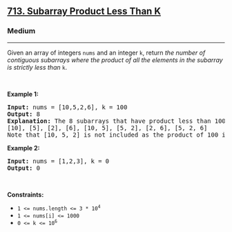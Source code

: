 <h2><a href="https://leetcode.com/problems/subarray-product-less-than-k/">713. Subarray Product Less Than K</a></h2><h3>Medium</h3><hr><div><p>Given an array of integers <code>nums</code> and an integer <code>k</code>, return <em>the number of contiguous <span class="wiseone-analysis-result wiseone-analysis-result-entity">subarray</span>s where the product of all the elements in the subarray is strictly <span class="wiseone-analysis-result wiseone-analysis-result-entity">less than</span> </em><code>k</code>.</p>

<p>&nbsp;</p>
<p><strong class="example">Example 1:</strong></p>

<pre><strong>Input:</strong> nums = [10,5,2,6], k = 100
<strong>Output:</strong> 8
<strong>Explanation:</strong> The 8 subarrays that have product less than 100 are:
[10], [5], [2], [6], [10, 5], [5, 2], [2, 6], [5, 2, 6]
Note that [10, 5, 2] is not included as the product of 100 is not strictly less than k.
</pre>

<p><strong class="example">Example 2:</strong></p>

<pre><strong>Input:</strong> nums = [1,2,3], k = 0
<strong>Output:</strong> 0
</pre>

<p>&nbsp;</p>
<p><strong>Constraints:</strong></p>

<ul>
	<li><code>1 &lt;= nums.length &lt;= 3 * 10<sup>4</sup></code></li>
	<li><code>1 &lt;= nums[i] &lt;= 1000</code></li>
	<li><code>0 &lt;= k &lt;= 10<sup>6</sup></code></li>
</ul>
</div>